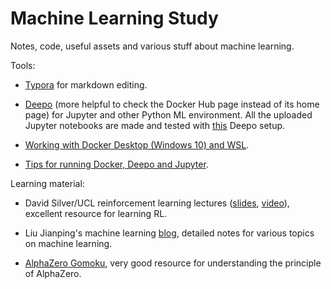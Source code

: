 # Machine Learning Study

Notes, code, useful assets and various stuff about machine learning.

Tools:

* [Typora](https://typora.io/) for markdown editing.

* [Deepo](https://hub.docker.com/r/ufoym/deepo) (more helpful to check the Docker Hub page instead of its home page) for Jupyter and other Python ML environment. All the uploaded Jupyter notebooks are made and tested with [this](https://hub.docker.com/layers/ufoym/deepo/all-jupyter-py36-cpu/images/sha256-372e2014ed6a6dc6c96f74880339e3cf75116aa876a55e3a29c971d6c951adee?context=explore) Deepo setup.

* [Working with Docker Desktop (Windows 10) and WSL](https://nickjanetakis.com/blog/setting-up-docker-for-windows-and-wsl-to-work-flawlessly#ensure-volume-mounts-work).

* [Tips for running Docker, Deepo and Jupyter](https://zhuanlan.zhihu.com/p/64493662).

Learning material:

* David Silver/UCL reinforcement learning lectures ([slides](https://www.davidsilver.uk/teaching/), [video](https://www.bilibili.com/video/BV1kb411i7KG?from=search&seid=10277587044180293066)), excellent resource for learning RL.

* Liu Jianping's machine learning [blog](https://www.cnblogs.com/pinard/), detailed notes for various topics on machine learning.

* [AlphaZero Gomoku](https://github.com/junxiaosong/AlphaZero_Gomoku), very good resource for understanding the principle of AlphaZero.
